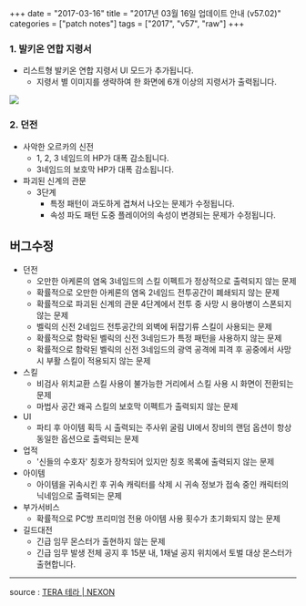 +++
date = "2017-03-16"
title = "2017년 03월 16일 업데이트 안내 (v57.02)"
categories = ["patch notes"]
tags = ["2017", "v57", "raw"]
+++

### 1. 발키온 연합 지령서
- 리스트형 발키온 연합 지령서 UI 모드가 추가됩니다.
  - 지령서 별 이미지를 생략하여 한 화면에 6개 이상의 지령서가 출력됩니다.

![](/images/patch/v57-02_1.png)

### 2. 던전
- 사악한 오르카의 신전
  - 1, 2, 3 네임드의 HP가 대폭 감소됩니다.
  - 3네임드의 보호막 HP가 대폭 감소됩니다.
- 파괴된 신계의 관문
  - 3단계
    - 특정 패턴이 과도하게 겹쳐서 나오는 문제가 수정됩니다.
    - 속성 파도 패턴 도중 플레이어의 속성이 변경되는 문제가 수정됩니다.

## 버그수정

- 던전
  - 오만한 아케론의 염옥 3네임드의 스킬 이펙트가 정상적으로 출력되지 않는 문제
  - 확률적으로 오만한 아케론의 염옥 2네임드 전투공간이 폐쇄되지 않는 문제
  - 확률적으로 파괴된 신계의 관문 4단계에서 전투 중 사망 시 용아병이 스폰되지 않는 문제
  - 벨릭의 신전 2네임드 전투공간의 외벽에 뒤잡기류 스킬이 사용되는 문제
  - 확률적으로 함락된 벨릭의 신전 3네임드가 특정 패턴을 사용하지 않는 문제
  - 확률적으로 함락된 벨릭의 신전 3네임드의 광역 공격에 피격 후 공중에서 사망 시 부활 스킬이 적용되지 않는 문제
- 스킬
  - 비검사 위치교환 스킬 사용이 불가능한 거리에서 스킬 사용 시 화면이 전환되는 문제
  - 마법사 공간 왜곡 스킬의 보호막 이펙트가 출력되지 않는 문제
- UI
  - 파티 후 아이템 획득 시 출력되는 주사위 굴림 UI에서 장비의 랜덤 옵션이 항상 동일한 옵션으로 출력되는 문제
- 업적
  - '신들의 수호자' 칭호가 장착되어 있지만 칭호 목록에 출력되지 않는 문제
- 아이템
  - 아이템을 귀속시킨 후 귀속 캐릭터를 삭제 시 귀속 정보가 접속 중인 캐릭터의 닉네임으로 출력되는 문제
- 부가서비스
  - 확률적으로 PC방 프리미엄 전용 아이템 사용 횟수가 초기화되지 않는 문제
- 길드대전
  - 긴급 임무 몬스터가 출현하지 않는 문제
  - 긴급 임무 발생 전체 공지 후 15분 내, 1채널 공지 위치에서 토벌 대상 몬스터가 출현합니다.

----

source : [TERA 테라 | NEXON](http://tera.nexon.com/news/update/view.aspx?n4articlesn=269)
